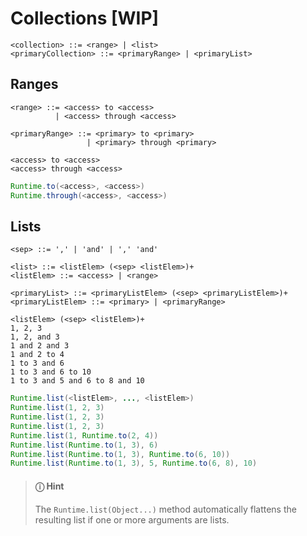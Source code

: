 # Collections \[WIP\]

```markup
<collection> ::= <range> | <list>
<primaryCollection> ::= <primaryRange> | <primaryList>
```

## Ranges

```markup
<range> ::= <access> to <access>
          | <access> through <access>
          
<primaryRange> ::= <primary> to <primary>
                 | <primary> through <primary> 
```

```markup
<access> to <access>
<access> through <access>
```

```java
Runtime.to(<access>, <access>)
Runtime.through(<access>, <access>)
```

## Lists

```markup
<sep> ::= ',' | 'and' | ',' 'and'

<list> ::= <listElem> (<sep> <listElem>)+
<listElem> ::= <access> | <range>

<primaryList> ::= <primaryListElem> (<sep> <primaryListElem>)+
<primaryListElem> ::= <primary> | <primaryRange>
```

```markup
<listElem> (<sep> <listElem>)+
1, 2, 3
1, 2, and 3
1 and 2 and 3
1 and 2 to 4
1 to 3 and 6
1 to 3 and 6 to 10
1 to 3 and 5 and 6 to 8 and 10
```

```java
Runtime.list(<listElem>, ..., <listElem>)
Runtime.list(1, 2, 3)
Runtime.list(1, 2, 3)
Runtime.list(1, 2, 3)
Runtime.list(1, Runtime.to(2, 4))
Runtime.list(Runtime.to(1, 3), 6)
Runtime.list(Runtime.to(1, 3), Runtime.to(6, 10))
Runtime.list(Runtime.to(1, 3), 5, Runtime.to(6, 8), 10)
```

> #### ⓘ Hint
>
> The `Runtime.list(Object...)` method automatically flattens the resulting list if one or more arguments are lists.
